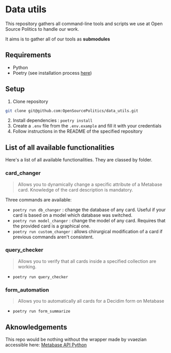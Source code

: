 # Data utils
This repository gathers all command-line tools and scripts we use at Open Source Politics to handle our work.

It aims is to gather all of our tools as **submodules**

## Requirements
- Python
- Poetry (see installation process [here](https://python-poetry.org/docs/#installation))

## Setup
1. Clone repository 
```bash
git clone git@github.com:OpenSourcePolitics/data_utils.git
```
2. Install dependencies : `poetry install`
3. Create a `.env` file from the `.env.example` and fill it with your credentials
4. Follow instructions in the README of the specified repository

## List of all available functionalities
Here's a list of all available functionalities. They are classed by folder.

### card_changer
> Allows you to dynamically change a specific attribute of a Metabase card. Knowledge of the card description is mandatory.

Three commands are available:
- `poetry run db_changer` : change the database of any card. Useful if your card is based on a model which database was switched.
- `poetry run model_changer` : change the model of any card. Requires that the provided card is a graphical one.
- `poetry run custom_changer` : allows chirurgical modification of a card if previous commands aren't consistent.

### query_checker
> Allows you to verify that all cards inside a specified collection are working.
- `poetry run query_checker`

### form_automation
> Allows you to automatically all cards for a Decidim form on Metabase
- `poetry run form_summarize`

## Aknowledgements
This repo would be nothing without the wrapper made by vvaezian accessible here:
[Metabase API Python](https://github.com/vvaezian/metabase_api_python/)